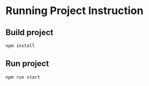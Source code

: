# Running Project Instruction

## Build project
```bash=
npm install
```

## Run project
```bash=
npm run start
```